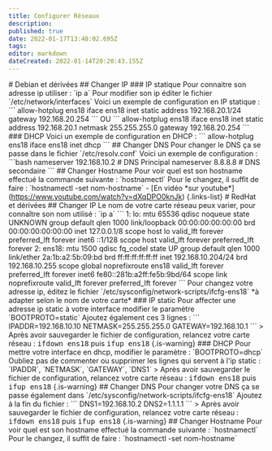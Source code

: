 ```yaml
---
title: Configurer Réseaux
description: 
published: true
date: 2022-01-17T13:48:02.695Z
tags: 
editor: markdown
dateCreated: 2022-01-14T20:20:43.155Z
---
```


\# Debian et dérivées ## Changer IP ### IP statique Pour connaitre son adresse ip utiliser : \`ip a\` Pour modifier son ip éditer le fichier \`/etc/network/interfaces\` Voici un exemple de configuration en IP statique : \`\`\` allow-hotplug ens18 iface ens18 inet static address 192.168.20.1/24 gateway 192.168.20.254 \`\`\` OU \`\`\` allow-hotplug ens18 iface ens18 inet static address 192.168.20.1 netmask 255.255.255.0 gateway 192.168.20.254 \`\`\` ### DHCP Voici un exemple de configuration en DHCP : \`\`\` allow-hotplug ens18 iface ens18 inet dhcp \`\`\` ## Changer DNS Pour changer le DNS ça se passe dans le fichier \`/etc/resolv.conf\` Voici un exemple de configuration : \`\`\`bash nameserver 192.168.10.2 # DNS Principal nameserver 8.8.8.8 # DNS secondaire \`\`\` ## Changer Hostname Pour voir quel est son hostname effectué la commande suivante : \`hostnamectl\` Pour le changez, il suffit de faire : \`hostnamectl -set nom-hostname\` - \[En vidéo \*sur youtube\*\](https://www.youtube.com/watch?v=dXqDPO0knJk) {.links-list} # RedHat et dérivées ## Changer IP Le nom de votre carte réseau peux varier, pour connaître son nom utilisé : \`ip a\` \`\`\` 1: lo: mtu 65536 qdisc noqueue state UNKNOWN group default qlen 1000 link/loopback 00:00:00:00:00:00 brd 00:00:00:00:00:00 inet 127.0.0.1/8 scope host lo valid\_lft forever preferred\_lft forever inet6 ::1/128 scope host valid\_lft forever preferred\_lft forever 2: ens18: mtu 1500 qdisc fq\_codel state UP group default qlen 1000 link/ether 2a:1b:a2:5b:09:bd brd ff:ff:ff:ff:ff:ff inet 192.168.10.204/24 brd 192.168.10.255 scope global noprefixroute ens18 valid\_lft forever preferred\_lft forever inet6 fe80::281b:a2ff:fe5b:9bd/64 scope link noprefixroute valid\_lft forever preferred\_lft forever \`\`\` Pour changez votre adresse ip, éditez le fichier \`/etc/sysconfig/network-scripts/ifcfg-ens18\` \*à adapter selon le nom de votre carte\* ### IP static Pour affecter une adresse ip static à votre interface modifier le paramètre \`BOOTPROTO=static\` Ajoutez également ces 3 lignes : \`\`\` IPADDR=192.168.10.10 NETMASK=255.255.255.0 GATEWAY=192.168.10.1 \`\`\` > Après avoir sauvegarder le fichier de configuration, relancez votre carte réseau : <kbd>ifdown ens18</kbd> puis <kbd>ifup ens18</kbd> {.is-warning} ### DHCP Pour mettre votre interface en dhcp, modifier le paramètre : \`BOOTPROTO=dhcp\` Oubliez pas de commenter ou supprimer les lignes qui servent à l'ip static : \`IPADDR\`, \`NETMASK\`, \`GATEWAY\`, \`DNS1\` > Après avoir sauvegarder le fichier de configuration, relancez votre carte réseau : <kbd>ifdown ens18</kbd> puis <kbd>ifup ens18</kbd> {.is-warning} ## Changer DNS Pour changer votre DNS ça se passe également dans \`/etc/sysconfig/network-scripts/ifcfg-ens18\` Ajoutez à la fin du fichier : \`\`\` DNS1=192.168.10.2 DNS2=1.1.1.1 \`\`\` > Après avoir sauvegarder le fichier de configuration, relancez votre carte réseau : <kbd>ifdown ens18</kbd> puis <kbd>ifup ens18</kbd> {.is-warning} ## Changer Hostname Pour voir quel est son hostname effectué la commande suivante : \`hostnamectl\` Pour le changez, il suffit de faire : \`hostnamectl -set nom-hostname\`